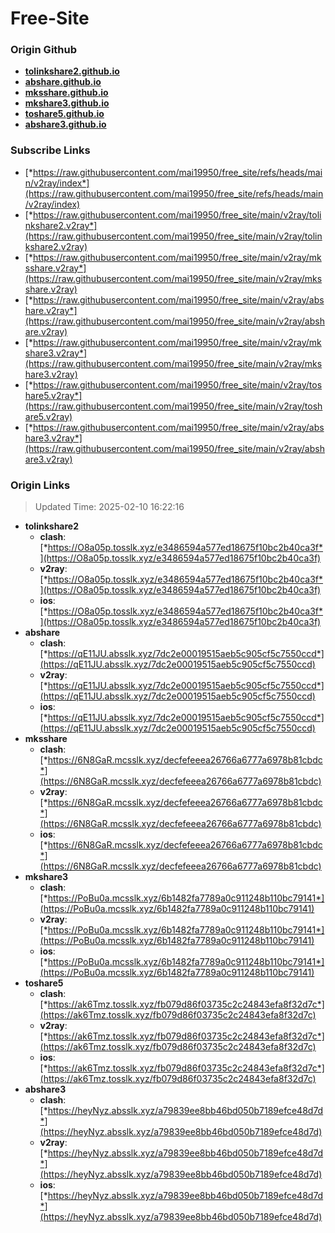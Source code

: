 # Free-Site

### Origin Github

- [**tolinkshare2.github.io**](https://github.com/tolinkshare2/tolinkshare2.github.io)
- [**abshare.github.io**](https://github.com/abshare/abshare.github.io)
- [**mksshare.github.io**](https://github.com/mksshare/mksshare.github.io)
- [**mkshare3.github.io**](https://github.com/mkshare3/mkshare3.github.io)
- [**toshare5.github.io**](https://github.com/toshare5/toshare5.github.io)
- [**abshare3.github.io**](https://github.com/abshare3/abshare3.github.io)

### Subscribe Links

- [*https://raw.githubusercontent.com/mai19950/free_site/refs/heads/main/v2ray/index*](https://raw.githubusercontent.com/mai19950/free_site/refs/heads/main/v2ray/index)
- [*https://raw.githubusercontent.com/mai19950/free_site/main/v2ray/tolinkshare2.v2ray*](https://raw.githubusercontent.com/mai19950/free_site/main/v2ray/tolinkshare2.v2ray)
- [*https://raw.githubusercontent.com/mai19950/free_site/main/v2ray/mksshare.v2ray*](https://raw.githubusercontent.com/mai19950/free_site/main/v2ray/mksshare.v2ray)
- [*https://raw.githubusercontent.com/mai19950/free_site/main/v2ray/abshare.v2ray*](https://raw.githubusercontent.com/mai19950/free_site/main/v2ray/abshare.v2ray)
- [*https://raw.githubusercontent.com/mai19950/free_site/main/v2ray/mkshare3.v2ray*](https://raw.githubusercontent.com/mai19950/free_site/main/v2ray/mkshare3.v2ray)
- [*https://raw.githubusercontent.com/mai19950/free_site/main/v2ray/toshare5.v2ray*](https://raw.githubusercontent.com/mai19950/free_site/main/v2ray/toshare5.v2ray)
- [*https://raw.githubusercontent.com/mai19950/free_site/main/v2ray/abshare3.v2ray*](https://raw.githubusercontent.com/mai19950/free_site/main/v2ray/abshare3.v2ray)

### Origin Links

> Updated Time: 2025-02-10 16:22:16

- **tolinkshare2**
  - **clash**: [*https://O8a05p.tosslk.xyz/e3486594a577ed18675f10bc2b40ca3f*](https://O8a05p.tosslk.xyz/e3486594a577ed18675f10bc2b40ca3f)
  - **v2ray**: [*https://O8a05p.tosslk.xyz/e3486594a577ed18675f10bc2b40ca3f*](https://O8a05p.tosslk.xyz/e3486594a577ed18675f10bc2b40ca3f)
  - **ios**: [*https://O8a05p.tosslk.xyz/e3486594a577ed18675f10bc2b40ca3f*](https://O8a05p.tosslk.xyz/e3486594a577ed18675f10bc2b40ca3f)
- **abshare**
  - **clash**: [*https://qE11JU.absslk.xyz/7dc2e00019515aeb5c905cf5c7550ccd*](https://qE11JU.absslk.xyz/7dc2e00019515aeb5c905cf5c7550ccd)
  - **v2ray**: [*https://qE11JU.absslk.xyz/7dc2e00019515aeb5c905cf5c7550ccd*](https://qE11JU.absslk.xyz/7dc2e00019515aeb5c905cf5c7550ccd)
  - **ios**: [*https://qE11JU.absslk.xyz/7dc2e00019515aeb5c905cf5c7550ccd*](https://qE11JU.absslk.xyz/7dc2e00019515aeb5c905cf5c7550ccd)
- **mksshare**
  - **clash**: [*https://6N8GaR.mcsslk.xyz/decfefeeea26766a6777a6978b81cbdc*](https://6N8GaR.mcsslk.xyz/decfefeeea26766a6777a6978b81cbdc)
  - **v2ray**: [*https://6N8GaR.mcsslk.xyz/decfefeeea26766a6777a6978b81cbdc*](https://6N8GaR.mcsslk.xyz/decfefeeea26766a6777a6978b81cbdc)
  - **ios**: [*https://6N8GaR.mcsslk.xyz/decfefeeea26766a6777a6978b81cbdc*](https://6N8GaR.mcsslk.xyz/decfefeeea26766a6777a6978b81cbdc)
- **mkshare3**
  - **clash**: [*https://PoBu0a.mcsslk.xyz/6b1482fa7789a0c911248b110bc79141*](https://PoBu0a.mcsslk.xyz/6b1482fa7789a0c911248b110bc79141)
  - **v2ray**: [*https://PoBu0a.mcsslk.xyz/6b1482fa7789a0c911248b110bc79141*](https://PoBu0a.mcsslk.xyz/6b1482fa7789a0c911248b110bc79141)
  - **ios**: [*https://PoBu0a.mcsslk.xyz/6b1482fa7789a0c911248b110bc79141*](https://PoBu0a.mcsslk.xyz/6b1482fa7789a0c911248b110bc79141)
- **toshare5**
  - **clash**: [*https://ak6Tmz.tosslk.xyz/fb079d86f03735c2c24843efa8f32d7c*](https://ak6Tmz.tosslk.xyz/fb079d86f03735c2c24843efa8f32d7c)
  - **v2ray**: [*https://ak6Tmz.tosslk.xyz/fb079d86f03735c2c24843efa8f32d7c*](https://ak6Tmz.tosslk.xyz/fb079d86f03735c2c24843efa8f32d7c)
  - **ios**: [*https://ak6Tmz.tosslk.xyz/fb079d86f03735c2c24843efa8f32d7c*](https://ak6Tmz.tosslk.xyz/fb079d86f03735c2c24843efa8f32d7c)
- **abshare3**
  - **clash**: [*https://heyNyz.absslk.xyz/a79839ee8bb46bd050b7189efce48d7d*](https://heyNyz.absslk.xyz/a79839ee8bb46bd050b7189efce48d7d)
  - **v2ray**: [*https://heyNyz.absslk.xyz/a79839ee8bb46bd050b7189efce48d7d*](https://heyNyz.absslk.xyz/a79839ee8bb46bd050b7189efce48d7d)
  - **ios**: [*https://heyNyz.absslk.xyz/a79839ee8bb46bd050b7189efce48d7d*](https://heyNyz.absslk.xyz/a79839ee8bb46bd050b7189efce48d7d)
